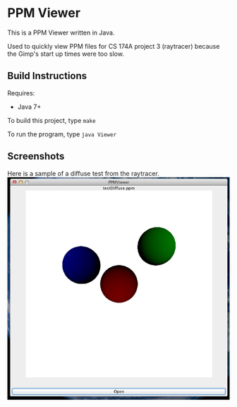 PPM Viewer
===========
This is a PPM Viewer written in Java. 

Used to quickly view PPM files for CS 174A project 3 (raytracer) because the Gimp's start up times were too slow. 

Build Instructions 
------------------
Requires: 
* Java 7+

To build this project, type `make`

To run the program, type `java Viewer`


Screenshots
-----------
Here is a sample of a diffuse test from the raytracer. 
![Diffuse test result](/screenshots/ppm_viewer_ss.png?raw=true "Diffuse Test")

